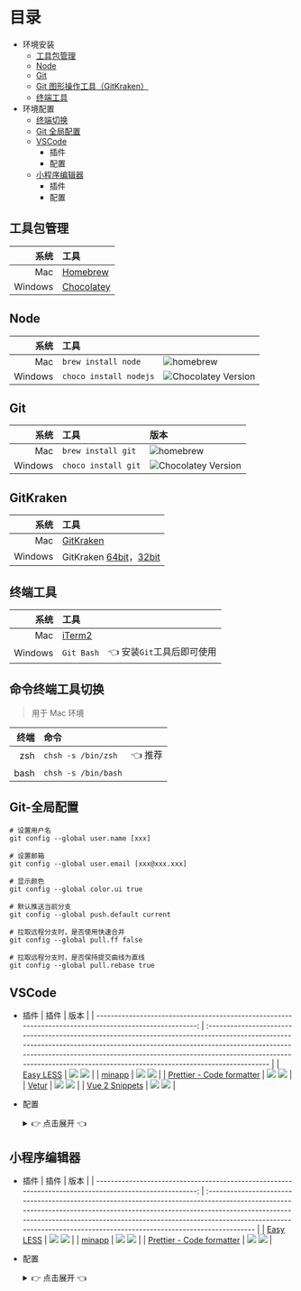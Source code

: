 # 目录

- 环境安装
  - [工具包管理](#工具包管理)
  - [Node](#node)
  - [Git](#git)
  - [Git 图形操作工具（GitKraken）](#gitkraken)
  - [终端工具](#终端工具)
- 环境配置
  - [终端切换](#终端工具)
  - [Git 全局配置](#Git-全局配置)
  - [VSCode](#vscode)
    - 插件
    - 配置
  - [小程序编辑器](#小程序编辑器)
    - 插件
    - 配置

## 工具包管理

|    系统 | 工具                                     |
| ------: | :--------------------------------------- |
|     Mac | [Homebrew](https://brew.sh)              |
| Windows | [Chocolatey](https://www.chocolatey.org) |

## Node

|    系统 | 工具                   |                                                                   |
| ------: | :--------------------- | :---------------------------------------------------------------- |
|     Mac | `brew install node`    | ![homebrew](https://img.shields.io/homebrew/v/node)               |
| Windows | `choco install nodejs` | ![Chocolatey Version](https://img.shields.io/chocolatey/v/nodejs) |

## Git

|    系统 | 工具                | 版本                                                           |
| ------: | :------------------ | :------------------------------------------------------------- |
|     Mac | `brew install git`  | ![homebrew](https://img.shields.io/homebrew/v/git)             |
| Windows | `choco install git` | ![Chocolatey Version](https://img.shields.io/chocolatey/v/git) |

## GitKraken

|    系统 | 工具                                                                                                                                       |
| ------: | :----------------------------------------------------------------------------------------------------------------------------------------- |
|     Mac | [GitKraken](https://release.gitkraken.com/darwin/installGitKraken.dmg)                                                                     |
| Windows | GitKraken [64bit](https://release.gitkraken.com/win64/GitKrakenSetup.exe)，[32bit](https://release.gitkraken.com/win32/GitKrakenSetup.exe) |

## 终端工具

|    系统 | 工具                             |                           |
| ------: | :------------------------------- | :------------------------ |
|     Mac | [iTerm2](https://www.iterm2.com) |                           |
| Windows | `Git Bash`                       | 👈 安装`Git`工具后即可使用 |

## 命令终端工具切换

> 用于 Mac 环境

| 终端 | 命令                |        |
| ---: | :------------------ | :----- |
|  zsh | `chsh -s /bin/zsh`  | 👈 推荐 |
| bash | `chsh -s /bin/bash` |        |

## Git-全局配置

```shell
# 设置用户名
git config --global user.name [xxx]

# 设置邮箱
git config --global user.email [xxx@xxx.xxx]

# 显示颜色
git config --global color.ui true

# 默认推送当前分支
git config --global push.default current

# 拉取远程分支时，是否使用快速合并
git config --global pull.ff false

# 拉取远程分支时，是否保持提交曲线为直线
git config --global pull.rebase true
```

## VSCode

- 插件
  |                                                                                                    插件 | 版本                                                                                                                                                                                                                                                                                                                       |
  | ------------------------------------------------------------------------------------------------------: | :------------------------------------------------------------------------------------------------------------------------------------------------------------------------------------------------------------------------------------------------------------------------------------------------------------------------- |
  |                      [Easy LESS](https://marketplace.visualstudio.com/items?itemName=mrcrowl.easy-less) | [![](https://vsmarketplacebadge.apphb.com/version/mrcrowl.easy-less.svg)](https://marketplace.visualstudio.com/items?itemName=mrcrowl.easy-less) [![](https://vsmarketplacebadge.apphb.com/installs/mrcrowl.easy-less.svg)](https://marketplace.visualstudio.com/items?itemName=mrcrowl.easy-less)                         |
  |                     [minapp](https://marketplace.visualstudio.com/items?itemName=qiu8310.minapp-vscode) | [![](https://vsmarketplacebadge.apphb.com/version/qiu8310.minapp-vscode.svg)](https://marketplace.visualstudio.com/items?itemName=qiu8310.minapp-vscode) [![](https://vsmarketplacebadge.apphb.com/installs/qiu8310.minapp-vscode.svg)](https://marketplace.visualstudio.com/items?itemName=qiu8310.minapp-vscode)         |
  | [Prettier - Code formatter](https://marketplace.visualstudio.com/items?itemName=esbenp.prettier-vscode) | [![](https://vsmarketplacebadge.apphb.com/version/esbenp.prettier-vscode.svg)](https://marketplace.visualstudio.com/items?itemName=esbenp.prettier-vscode) [![](https://vsmarketplacebadge.apphb.com/installs/esbenp.prettier-vscode.svg)](https://marketplace.visualstudio.com/items?itemName=esbenp.prettier-vscode)     |
  |                               [Vetur](https://marketplace.visualstudio.com/items?itemName=octref.vetur) | [![](https://vsmarketplacebadge.apphb.com/version/octref.vetur.svg)](https://marketplace.visualstudio.com/items?itemName=octref.vetur) [![](https://vsmarketplacebadge.apphb.com/installs/octref.vetur.svg)](https://marketplace.visualstudio.com/items?itemName=octref.vetur)                                             |
  |           [Vue 2 Snippets](https://marketplace.visualstudio.com/items?itemName=hollowtree.vue-snippets) | [![](https://vsmarketplacebadge.apphb.com/version/hollowtree.vue-snippets.svg)](https://marketplace.visualstudio.com/items?itemName=hollowtree.vue-snippets) [![](https://vsmarketplacebadge.apphb.com/installs/hollowtree.vue-snippets.svg)](https://marketplace.visualstudio.com/items?itemName=hollowtree.vue-snippets) |

- 配置
  <details>
  <summary>👉 点击展开 👈</summary>

  ```json
  {
    "editor.formatOnSave": true,
    "editor.stablePeek": true,
    "editor.tabCompletion": "on",
    "editor.tabSize": 2,
    "editor.wordWrapColumn": 120,
    "editor.minimap.enabled": false,
    "explorer.openEditors.visible": 0,
    "search.exclude": {
      "**/dist": true,
      "**/miniprogram_npm": true
    },
    "files.watcherExclude": {
      "**/dist/**": true,
      "**/miniprogram_npm/**": true
    },
    "files.associations": {
      "*.cjson": "jsonc",
      "*.wxs": "javascript",
      "*.wxss": "css"
    },
    "emmet.includeLanguages": {
      "wxml": "html"
    },
    "minapp-vscode.wxmlFormatter": "prettyHtml",
    "minapp-vscode.formatMaxLineCharacters": 120,
    "minapp-vscode.disableAutoConfig": true,
    "minapp-vscode.showSuggestionOnEnter": true,
    "minapp-vscode.prettier": {
      "printWidth": 120,
      "semi": false,
      "singleQuote": true,
      "trailingComma": "none"
    },
    "minapp-vscode.prettyHtml": {
      "printWidth": 120,
      "usePrettier": false,
      "sortAttributes": true
    },
    "vetur.format.defaultFormatterOptions": {
      "prettyhtml": {
        "printWidth": 120,
        "usePrettier": false,
        "sortAttributes": true
      },
      "prettier": {
        "printWidth": 120,
        "semi": false,
        "singleQuote": true,
        "trailingComma": "none"
      }
    },
    "prettier.printWidth": 120,
    "prettier.singleQuote": true,
    "prettier.semi": false,
    "prettier.trailingComma": "none",
    "less.compile": {
      "outExt": ".wxss"
    }
  }
  ```
  </details>

## 小程序编辑器

- 插件
  |                                                                                                    插件 | 版本                                                                                                                                                                                                                                                                                                                   |
  | ------------------------------------------------------------------------------------------------------: | :--------------------------------------------------------------------------------------------------------------------------------------------------------------------------------------------------------------------------------------------------------------------------------------------------------------------- |
  |                      [Easy LESS](https://marketplace.visualstudio.com/items?itemName=mrcrowl.easy-less) | [![](https://vsmarketplacebadge.apphb.com/version/mrcrowl.easy-less.svg)](https://marketplace.visualstudio.com/items?itemName=mrcrowl.easy-less) [![](https://vsmarketplacebadge.apphb.com/installs/mrcrowl.easy-less.svg)](https://marketplace.visualstudio.com/items?itemName=mrcrowl.easy-less)                     |
  |                     [minapp](https://marketplace.visualstudio.com/items?itemName=qiu8310.minapp-vscode) | [![](https://vsmarketplacebadge.apphb.com/version/qiu8310.minapp-vscode.svg)](https://marketplace.visualstudio.com/items?itemName=qiu8310.minapp-vscode) [![](https://vsmarketplacebadge.apphb.com/installs/qiu8310.minapp-vscode.svg)](https://marketplace.visualstudio.com/items?itemName=qiu8310.minapp-vscode)     |
  | [Prettier - Code formatter](https://marketplace.visualstudio.com/items?itemName=esbenp.prettier-vscode) | [![](https://vsmarketplacebadge.apphb.com/version/esbenp.prettier-vscode.svg)](https://marketplace.visualstudio.com/items?itemName=esbenp.prettier-vscode) [![](https://vsmarketplacebadge.apphb.com/installs/esbenp.prettier-vscode.svg)](https://marketplace.visualstudio.com/items?itemName=esbenp.prettier-vscode) |

- 配置
  <details>
  <summary>👉 点击展开 👈</summary>

  ```json
  {
    "editor.formatOnSave": true,
    "editor.stablePeek": true,
    "editor.tabCompletion": "on",
    "editor.tabSize": 2,
    "editor.wordWrapColumn": 120,
    "editor.minimap.enabled": false,
    "explorer.openEditors.visible": 0,
    "search.exclude": {
      "**/dist": true,
      "**/miniprogram_npm": true
    },
    "files.watcherExclude": {
      "**/dist/**": true,
      "**/miniprogram_npm/**": true
    },
    "files.associations": {
      "*.cjson": "jsonc",
      "*.wxs": "javascript",
      "*.wxss": "css"
    },
    "[wxml]": {
      "editor.defaultFormatter": "qiu8310.minapp-vscode"
    },
    "[css]": {
      "editor.defaultFormatter": "esbenp.prettier-vscode"
    },
    "[json]": {
      "editor.defaultFormatter": "esbenp.prettier-vscode"
    },
    "[javascript]": {
      "editor.defaultFormatter": "esbenp.prettier-vscode"
    },
    "minapp-vscode.wxmlFormatter": "prettyHtml",
    "minapp-vscode.formatMaxLineCharacters": 120,
    "minapp-vscode.disableAutoConfig": true,
    "minapp-vscode.showSuggestionOnEnter": true,
    "minapp-vscode.prettier": {
      "printWidth": 120,
      "semi": false,
      "singleQuote": true,
      "trailingComma": "none"
    },
    "minapp-vscode.prettyHtml": {
      "printWidth": 120,
      "usePrettier": false,
      "sortAttributes": true
    },
    "prettier.printWidth": 120,
    "prettier.singleQuote": true,
    "prettier.semi": false,
    "prettier.trailingComma": "none",
    "less.compile": {
      "outExt": ".wxss"
    }
  }
  ```
  </details>
